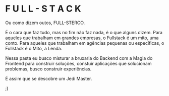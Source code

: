 # F U L L - S T A C K

Ou como dizem outos, FULL-STERCO.

É o cara que faz tudo, mas no fim não faz nada, é o que alguns dizem.
Para aqueles que trabalham em grandes empresas, o Fullstack é um mito, uma conto.
Para aqueles que trabalham em agências pequenas ou específicas, o Fullstack é o Mito, a Lenda.

Nessa pasta eu busco misturar a bruxaria do Backend com a Magia do Frontend para
construir soluções, constuir aplicações que solucionam problemas, busco construir experiências.

É assim que se descobre um Jedi Master.

;)